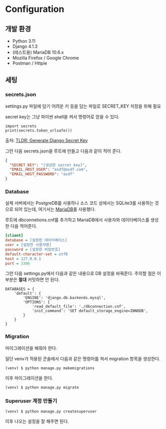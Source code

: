 # Configuration

## 개발 환경
* Python 3.11
* Django 4.1.3
* (테스트용) MariaDB 10.6.x
* Mozilla Firefox / Google Chrome
* Postman / Httpie

## 세팅

### secrets.json
settings.py 파일에 담기 어려운 키 등을 담는 파일로 SECRET_KEY 저장을 위해 필요

secret key는 그냥 파이썬 shell을 켜서 명령어로 얻을 수 있다.
```python3
import secrets
print(secrets.token_urlsafe())
```
출처: [TLDR: Generate Django Secret Key](https://humberto.io/blog/tldr-generate-django-secret-key/)

그런 다음 secrets.json을 루트에 만들고 다음과 같이 적어 준다.
```json
{
  "SECRET_KEY": "[생성한 secret key]",
  "EMAIL_HOST_USER": "asdf@asdf.com",
  "EMAIL_HOST_PASSWORD": "asdf"
}
```

### Database
실제 서버에서는 PostgreDB를 사용하나 소스 코드 상에서는 SQLite3를 사용하는 것으로 되어 있는데,
여기서는 [MariaDB](https://mariadb.org)를 사용했다.

루트에 dbconnetions.cnf를 추가하고 MariaDB에서 사용자와 데이터베이스를 생성한 다음 적어준다.

```ini
[client]
database = [설정한 데이터베이스]
user = [설정한 사용자명]
password = [설정한 비밀번호]
default-character-set = utf8
host = 127.0.0.1
port = 3306
```
그런 다음 settings.py에서 다음과 같은 내용으로 DB 설정을 바꿔준다. 주의할 점은 이 부분은 **절대** 커밋하면 안 된다.
```python3
DATABASES = {
    'default': {
        'ENGINE': 'django.db.backends.mysql',
        'OPTIONS': {
            'read_default_file': './dbconnection.cnf',
            'init_command': 'SET default_storage_engine=INNODB',
        }
    }
}
```

### Migration

마이그레이션을 해줘야 한다.

일단 venv가 적용된 콘솔에서 다음과 같은 명령어를 쳐서 migration 항목을 생성한다.
```shell
(venv) $ python manage.py makemigrations
```

이후 마이그레이션을 한다.
```shell
(venv) $ python manage.py migrate
```

### Superuser 계정 만들기

```shell
(venv) $ python manage.py createsuperuser
```

이후 나오는 설정을 잘 해주면 된다.